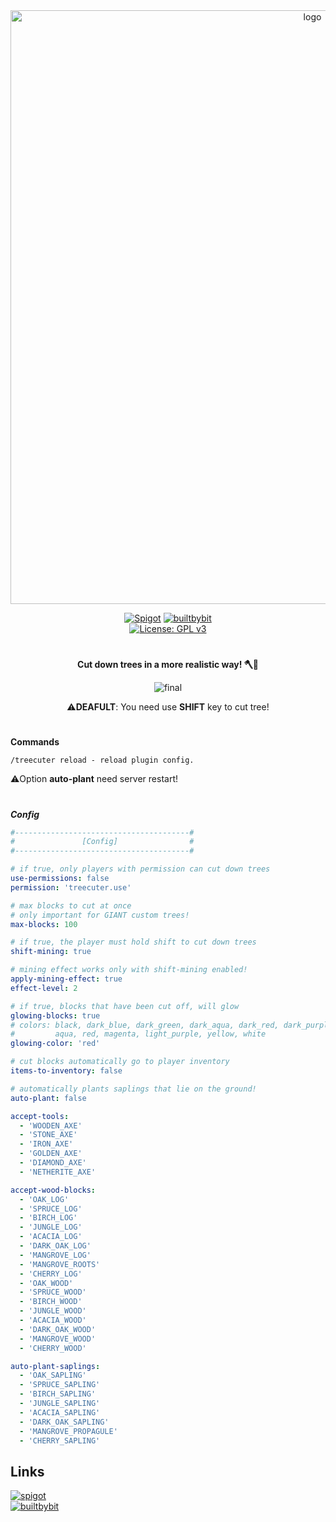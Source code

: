 <div align="center">
  
  <a href="https://github.com/Norbit4/TreeCuter/" target="_blank" rel="noreferrer"> 
  <img src="https://github.com/Norbit4/TreeCuter/assets/46154743/90006b9b-da83-4dd6-b4ef-56c0b336c97c" width=950" alt="logo"/></a>

  [![Spigot](https://img.shields.io/badge/Download-Spigot-gold.svg)](https://www.spigotmc.org/resources/treecuter.110213/) 
  [![builtbybit](https://img.shields.io/badge/Download-BuiltByBit-blue.svg)](https://builtbybit.com/resources/treecuter-cut-down-trees.32962/)                                                                                                                
  [![License: GPL v3](https://img.shields.io/badge/license-GPLv3-orange.svg)](https://github.com/Norbit4/TreeCuter/blob/master/LICENSE)                                                                                                                          
                                                                         
</div> 

#
                                                                                                                                                                                                                                       

<div align="center">    
                   
  **Cut down trees in a more realistic way! 🪓🌳**    
                   
   
  ![final](https://github.com/Norbit4/TreeCuter/assets/46154743/8f97482e-d239-427c-8398-c61ba2c815ed)
                                                                                                                
  ⚠️**DEAFULT**: You need use **SHIFT** key to cut tree!
 
</div> 

#  
**Commands**

    /treecuter reload - reload plugin config.

  ⚠️Option **auto-plant** need server restart!     
  
#                                                                                                                          
                                                                                                                            
***Config***
```yml
#---------------------------------------#
#               [Config]                #
#---------------------------------------#

# if true, only players with permission can cut down trees
use-permissions: false
permission: 'treecuter.use'

# max blocks to cut at once
# only important for GIANT custom trees!
max-blocks: 100

# if true, the player must hold shift to cut down trees
shift-mining: true

# mining effect works only with shift-mining enabled!
apply-mining-effect: true
effect-level: 2

# if true, blocks that have been cut off, will glow
glowing-blocks: true
# colors: black, dark_blue, dark_green, dark_aqua, dark_red, dark_purple, gold, gray, dark_gray, blue, green
#         aqua, red, magenta, light_purple, yellow, white
glowing-color: 'red'

# cut blocks automatically go to player inventory
items-to-inventory: false

# automatically plants saplings that lie on the ground!
auto-plant: false

accept-tools:
  - 'WOODEN_AXE'
  - 'STONE_AXE'
  - 'IRON_AXE'
  - 'GOLDEN_AXE'
  - 'DIAMOND_AXE'
  - 'NETHERITE_AXE'

accept-wood-blocks:
  - 'OAK_LOG'
  - 'SPRUCE_LOG'
  - 'BIRCH_LOG'
  - 'JUNGLE_LOG'
  - 'ACACIA_LOG'
  - 'DARK_OAK_LOG'
  - 'MANGROVE_LOG'
  - 'MANGROVE_ROOTS'
  - 'CHERRY_LOG'
  - 'OAK_WOOD'
  - 'SPRUCE_WOOD'
  - 'BIRCH_WOOD'
  - 'JUNGLE_WOOD'
  - 'ACACIA_WOOD'
  - 'DARK_OAK_WOOD'
  - 'MANGROVE_WOOD'
  - 'CHERRY_WOOD'

auto-plant-saplings:
  - 'OAK_SAPLING'
  - 'SPRUCE_SAPLING'
  - 'BIRCH_SAPLING'
  - 'JUNGLE_SAPLING'
  - 'ACACIA_SAPLING'
  - 'DARK_OAK_SAPLING'
  - 'MANGROVE_PROPAGULE'
  - 'CHERRY_SAPLING'                     
```                                                                                                                    
## Links
 [![spigot](https://img.shields.io/badge/Download-Spigot-gold.svg)](https://www.spigotmc.org/resources/treecuter.110213/)    
 [![builtbybit](https://img.shields.io/badge/Download-BuiltByBit-blue.svg)](https://builtbybit.com/resources/treecuter-cut-down-trees.32962/)    
